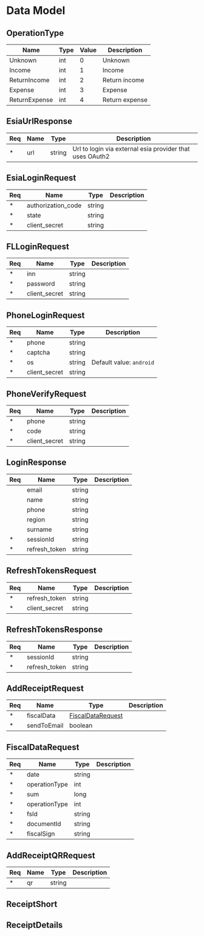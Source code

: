 # Data Model

## OperationType

| Name          | Type | Value | Description    |
| ------------- | ---- | ----- | -------------- |
| Unknown       | int  | 0     | Unknown        |
| Income        | int  | 1     | Income         |
| ReturnIncome  | int  | 2     | Return income  |
| Expense       | int  | 3     | Expense        |
| ReturnExpense | int  | 4     | Return expense |

## EsiaUrlResponse

| Req | Name | Type   | Description                                              |
| --- | ---- | ------ | -------------------------------------------------------- |
| \*  | url  | string | Url to login via external esia provider that uses OAuth2 |

## EsiaLoginRequest

| Req | Name               | Type   | Description |
| --- | ------------------ | ------ | ----------- |
| \*  | authorization_code | string |
| \*  | state              | string |
| \*  | client_secret      | string |

## FLLoginRequest

| Req | Name          | Type   | Description |
| --- | ------------- | ------ | ----------- |
| \*  | inn           | string |
| \*  | password      | string |
| \*  | client_secret | string |

## PhoneLoginRequest

| Req | Name          | Type   | Description              |
| --- | ------------- | ------ | ------------------------ |
| \*  | phone         | string |
| \*  | captcha       | string |
| \*  | os            | string | Default value: `android` |
| \*  | client_secret | string |

## PhoneVerifyRequest

| Req | Name          | Type   | Description |
| --- | ------------- | ------ | ----------- |
| \*  | phone         | string |
| \*  | code          | string |
| \*  | client_secret | string |

## LoginResponse

| Req    | Name          | Type   | Description |
| ------ | ------------- | ------ | ----------- |
| &nbsp; | email         | string |
| &nbsp; | name          | string |
| &nbsp; | phone         | string |
| &nbsp; | region        | string |
| &nbsp; | surname       | string |
| \*     | sessionId     | string |
| \*     | refresh_token | string |

## RefreshTokensRequest

| Req | Name          | Type   | Description |
| --- | ------------- | ------ | ----------- |
| \*  | refresh_token | string |
| \*  | client_secret | string |

## RefreshTokensResponse

| Req | Name          | Type   | Description |
| --- | ------------- | ------ | ----------- |
| \*  | sessionId     | string |
| \*  | refresh_token | string |

## AddReceiptRequest

| Req | Name        | Type                                    | Description |
| --- | ----------- | --------------------------------------- | ----------- |
| \*  | fiscalData  | [FiscalDataRequest](#fiscaldatarequest) |
| \*  | sendToEmail | boolean                                 |

## FiscalDataRequest

| Req | Name          | Type   | Description |
| --- | ------------- | ------ | ----------- |
| \*  | date          | string |
| \*  | operationType | int    |
| \*  | sum           | long   |
| \*  | operationType | int    |
| \*  | fsId          | string |
| \*  | documentId    | string |
| \*  | fiscalSign    | string |

## AddReceiptQRRequest

| Req | Name | Type   | Description |
| --- | ---- | ------ | ----------- |
| \*  | qr   | string |

## ReceiptShort

## ReceiptDetails
